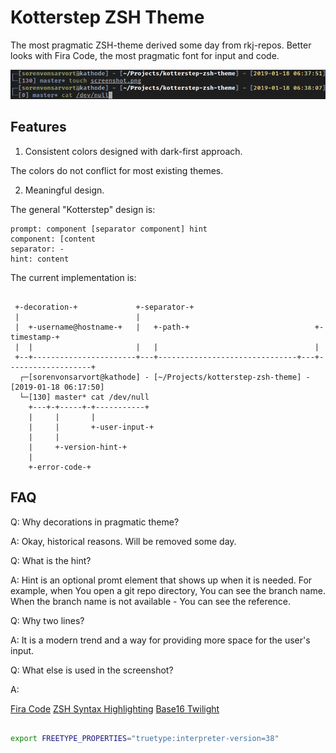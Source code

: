 # Kotterstep ZSH Theme

The most pragmatic ZSH-theme derived some day from rkj-repos. Better looks with Fira Code, the most pragmatic font for input and code.

![Screenshot](/screenshot.png)

## Features

1. Consistent colors designed with dark-first approach.

The colors do not conflict for most existing themes.

2. Meaningful design.

The general "Kotterstep" design is:

```
prompt: component [separator component] hint
component: [content
separator: -
hint: content
```

The current implementation is:

```

 +-decoration-+             +-separator-+
 |                          |
 |  +-username@hostname-+   |   +-path-+                            +-timestamp-+ 
 |  |                       |   |                                   |
 +--+-----------------------+---+-------------------------------+---+-------------------+
  ┌─[sorenvonsarvort@kathode] - [~/Projects/kotterstep-zsh-theme] - [2019-01-18 06:17:50]
  └─[130] master* cat /dev/null
    +---+-+-----+-+-----------+
    |     |       |
    |     |       +-user-input-+
    |     |
    |     +-version-hint-+
    |
    +-error-code-+

```

## FAQ

Q: Why decorations in pragmatic theme?

A: Okay, historical reasons. Will be removed some day.

Q: What is the hint?

A: Hint is an optional promt element that shows up when it is needed. For example, when You open a git repo directory, You can see the branch name. When the branch name is not available - You can see the reference.

Q: Why two lines?

A: It is a modern trend and a way for providing more space for the user's input.

Q: What else is used in the screenshot?

A:

[Fira Code](https://github.com/tonsky/FiraCode)
[ZSH Syntax Highlighting](https://github.com/zsh-users/zsh-syntax-highlighting)
[Base16 Twilight](https://github.com/hartbit/base16-twilight-scheme)

```sh

export FREETYPE_PROPERTIES="truetype:interpreter-version=38"

```